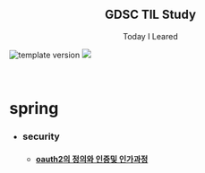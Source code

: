 
<h2 align="middle">GDSC TIL Study</h2>
<p align="middle">Today I Leared</p>
<p align="left">
  <img src="https://img.shields.io/badge/version-1.0.0-blue?style=flat-square" alt="template version"/>
  <img src="https://img.shields.io/badge/language-md-md.svg?style=flat-square"/>
</p>

<br/>

# spring
- ### security
  - <h4><a href='https://github.com/sudhdkso/GDSC-TIL-study/blob/j1yun/Spring/Security/Oauth2.md'>oauth2의 정의와 인증및 인가과정</a></h4>
